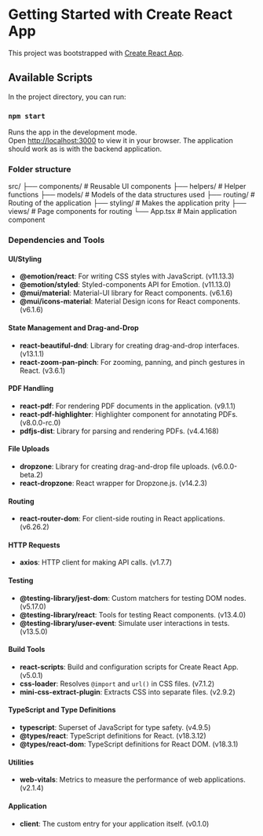# Getting Started with Create React App

This project was bootstrapped with [Create React App](https://github.com/facebook/create-react-app).

## Available Scripts

In the project directory, you can run:

### `npm start`

Runs the app in the development mode.\
Open [http://localhost:3000](http://localhost:3000) to view it in your browser. The application should work as is with the backend application.

### Folder structure
src/
├── components/    # Reusable UI components
├── helpers/       # Helper functions
├── models/        # Models of the data structures used
├── routing/       # Routing of the application
├── styling/       # Makes the application prity
├── views/         # Page components for routing
└── App.tsx        # Main application component


### Dependencies and Tools

#### UI/Styling
- **@emotion/react**: For writing CSS styles with JavaScript. (v11.13.3)
- **@emotion/styled**: Styled-components API for Emotion. (v11.13.0)
- **@mui/material**: Material-UI library for React components. (v6.1.6)
- **@mui/icons-material**: Material Design icons for React components. (v6.1.6)

#### State Management and Drag-and-Drop
- **react-beautiful-dnd**: Library for creating drag-and-drop interfaces. (v13.1.1)
- **react-zoom-pan-pinch**: For zooming, panning, and pinch gestures in React. (v3.6.1)

#### PDF Handling
- **react-pdf**: For rendering PDF documents in the application. (v9.1.1)
- **react-pdf-highlighter**: Highlighter component for annotating PDFs. (v8.0.0-rc.0)
- **pdfjs-dist**: Library for parsing and rendering PDFs. (v4.4.168)

#### File Uploads
- **dropzone**: Library for creating drag-and-drop file uploads. (v6.0.0-beta.2)
- **react-dropzone**: React wrapper for Dropzone.js. (v14.2.3)

#### Routing
- **react-router-dom**: For client-side routing in React applications. (v6.26.2)

#### HTTP Requests
- **axios**: HTTP client for making API calls. (v1.7.7)

#### Testing
- **@testing-library/jest-dom**: Custom matchers for testing DOM nodes. (v5.17.0)
- **@testing-library/react**: Tools for testing React components. (v13.4.0)
- **@testing-library/user-event**: Simulate user interactions in tests. (v13.5.0)

#### Build Tools
- **react-scripts**: Build and configuration scripts for Create React App. (v5.0.1)
- **css-loader**: Resolves `@import` and `url()` in CSS files. (v7.1.2)
- **mini-css-extract-plugin**: Extracts CSS into separate files. (v2.9.2)

#### TypeScript and Type Definitions
- **typescript**: Superset of JavaScript for type safety. (v4.9.5)
- **@types/react**: TypeScript definitions for React. (v18.3.12)
- **@types/react-dom**: TypeScript definitions for React DOM. (v18.3.1)

#### Utilities
- **web-vitals**: Metrics to measure the performance of web applications. (v2.1.4)

#### Application
- **client**: The custom entry for your application itself. (v0.1.0)




